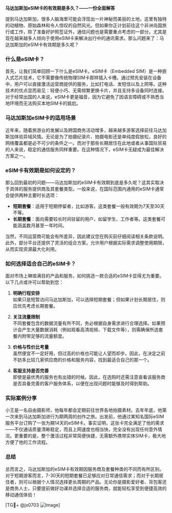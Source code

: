 **马达加斯加eSIM卡的有效期是多久？——一份全面解答**

提到马达加斯加，很多人脑海里可能会浮现出一片神秘而美丽的土地，这里有独特的动植物、原始森林和令人惊叹的自然风光。但如果你正计划前往这个非洲岛国旅行或工作，除了准备好护照签证外，通信问题也是需要重点考虑的一部分。尤其是现在越来越多人倾向于使用eSIM卡来解决出行中的通讯需求。那么问题来了：马达加斯加的eSIM卡有效期是多久呢？

### 什么是eSIM卡？
首先，让我们简单回顾一下什么是eSIM卡。eSIM卡（Embedded SIM）是一种嵌入式芯片技术，它不需要像传统物理SIM卡那样插入卡槽。通过预先安装在设备中，用户可以直接激活运营商提供的服务，比如打电话、发短信以及上网等。这种技术的优点显而易见：轻便小巧、无需频繁更换卡片，并且支持多设备同时连接。对于经常出国的人来说，eSIM卡更是福音，因为它避免了因语言障碍或不熟悉当地环境而无法购买本地SIM卡的尴尬。

### 马达加斯加eSIM卡的适用场景
近年来，随着旅游业的发展以及跨国商务活动增多，越来越多游客选择前往马达加斯加体验异域风情。无论是为了拍摄纪录片、拍摄电影还是单纯度假放松，良好的网络覆盖都是必不可少的条件之一。而对于那些长期居住在此地或者从事国际贸易的人来说，稳定的通信服务同样重要。在这种情况下，eSIM卡无疑成为最佳解决方案之一。

### eSIM卡有效期是如何设定的？
那么回到最初的问题——马达加斯加的eSIM卡有效期到底是多久呢？这其实取决于具体的服务提供商及其套餐类型。一般来说，在国际范围内通用的eSIM卡通常会提供两种主要时长选项：
- **短期套餐**：适用于短期停留者，比如游客。这类套餐一般有效期为7天至30天不等。
- **长期套餐**：面向需要较长时间驻留的用户，如留学生、工作者等。这类套餐可能涵盖数月甚至一年时间。

当然，不同运营商可能会有所差异，因此建议您在购买前仔细阅读相关条款说明。此外，部分平台还提供了灵活的组合方案，允许用户根据实际需求调整使用期限，从而实现资源最大化利用。

### 如何选择适合自己的eSIM卡？
面对市场上琳琅满目的产品和服务，如何挑选一款合适的eSIM卡显得尤为重要。以下几点或许可以帮助到您：

1. **明确行程安排**  
   如果只是短暂访问马达加斯加，可以选择短期套餐；但如果计划长期居住，则应优先考虑长期套餐。

2. **关注流量限制**  
   不同套餐包含的数据流量有所不同，务必根据自身需求进行合理选择。如果预计会产生大量数据消耗（例如观看高清视频、下载文件等），则需确保所选套餐内附带足够的流量额度。

3. **价格与性价比考量**  
   虽然便宜不一定好用，但过高的价格也可能让人望而却步。因此，在决定之前不妨多比较几家供应商的价格和服务内容，找到最适合自己的那一个。

4. **客服支持是否完善**  
   即使是最优秀的服务也有出错的时候。因此，在选购时还需注意查看该服务商是否具备完善的客户服务体系，以便在出现问题时能够及时得到帮助。

### 实际案例分享
小王是一名自由摄影师，他每年都会定期前往世界各地拍摄素材。去年年底，他第一次来到马达加斯加进行为期两周的创作之旅。出发前，他通过某知名国际eSIM服务平台订购了一张为期14天的eSIM卡。事实证明，这张卡完全满足了他的需求——不仅通话质量清晰稳定，而且上网速度也相当快，完全没有出现任何意外情况。更重要的是，整个激活过程非常简便快捷，无需额外携带实体SIM卡，极大地方便了他的工作流程。

### 总结
总而言之，马达加斯加的eSIM卡有效期因服务商及套餐种类的不同而有所区别。对于短期游客而言，7-30天的短期套餐已足够应对日常通信需求；而对于长期居住者，则可以根据个人情况选择更长周期的产品。无论你是摄影爱好者、背包客还是商务人士，只要提前做好功课并选择合适的服务商，就能轻松享受到便捷高效的移动通信体验！

[TG💪+ @jx0703 ![Image](https://github.com/user-attachments/assets/dbca1d08-cadb-493c-b0ec-ad6f7a83f270)]
